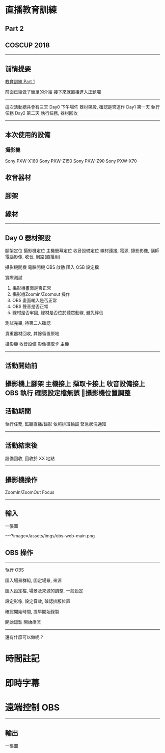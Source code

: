 # 直播教育訓練

## Part 2

## COSCUP 2018

---

## 前情提要
[教育訓練 Part 1](http://gitpitch.com/canyugs/live-streaming-training/Part1-preparation-is-the-key)

前面已經做了簡單的介紹
接下來就直接進入正題囉

---

這次活動總共會有三天
Day0 下午場佈 器材架設, 確認是否運作
Day1 第一天 執行任務
Day2 第二天 執行任務, 器材回收

---

## 本次使用的設備
### 攝影機

Sony PXW-X160
Sony PXW-Z150
Sony PXW-Z90
Sony PXW-X70

## 收音器材
## 腳架
## 線材

---

## Day 0 器材架設

腳架定位
攝影機定位
主機螢幕定位
收音設備定位
線材連接, 電源, 錄影影像, 講師電腦影像, 收音, 網路(直播用)

攝影機開機
電腦開機
OBS 啟動
匯入 OSB 設定檔

實際測試
1. 攝影機畫面是否正常
2. 攝影機Zoomin/Zoomout 操作
3. OBS 畫面輸入是否正常
4. OBS 聲音是否正常
5. 線材是否牢固, 線材是否位於聽眾動線, 避免絆倒

測試完畢, 待第二人確認

貴重器材回收, 其餘留置原地

攝影機
收音設備
影像擷取卡
主機

---

## 活動開始前

攝影機上腳架
主機接上
擷取卡接上
收音設備接上
OBS 執行
確認設定檔無誤
攝影機位置調整
---

## 活動期間

執行任務, 監聽直播/錄影
依照排班輪調
緊急狀況通知

---

## 活動結束後

設備回收, 回收於 XX 地點

---

## 攝影機操作

ZoomIn/ZoomOut
Focus

---

## 輸入
一張圖

---?image=/assets/imgs/obs-web-main.png

## OBS 操作

---

執行 OBS

匯入場景群組, 固定場景, 來源

匯入設定檔, 場景及來源的調整, 一般設定

設定影像, 設定音效, 確認排版位置

確認開始時間, 提早開始錄製

開始錄製
開始串流



---

還有什麼可以做呢？

# 時間註記
# 即時字幕
# 遠端控制 OBS

---
## 輸出
一張圖